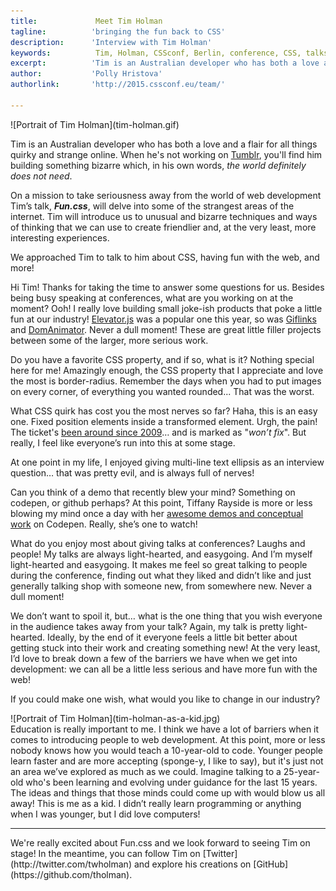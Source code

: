 ```yaml
---
title:             Meet Tim Holman 
tagline:          'bringing the fun back to CSS'
description:      'Interview with Tim Holman'
keywords:          Tim, Holman, CSSconf, Berlin, conference, CSS, talks, Fun
excerpt:          'Tim is an Australian developer who has both a love and a flair for all things quirky and strange online. In his talk, Fun.css, Tim will introduce us to unusual and bizarre techniques and ways of thinking that we can use to create friendlier and, at the very least, more interesting experiences on the web.'
author:           'Polly Hristova'
authorlink:       'http://2015.cssconf.eu/team/'

---
```


<div class="blog-img blog-img--center">
  ![Portrait of Tim Holman](tim-holman.gif)
</div>

Tim is an Australian developer who has both a love and a flair for all things quirky and strange online. When he's not working on [Tumblr](https://www.tumblr.com/), you'll find him building something bizarre which, in his own words, *the world definitely does not need*. 

On a mission to take seriousness away from the world of web development Tim’s talk, **_Fun.css_**, will delve into some of the strangest areas of the internet. Tim will introduce us to unusual and bizarre techniques and ways of thinking that we can use to create friendlier and, at the very least, more interesting experiences.

We approached Tim to talk to him about CSS, having fun with the web, and more!

<span class="strong-border">Hi Tim! Thanks for taking the time to answer some questions for us. Besides being busy speaking at conferences, what are you working on at the moment?</span>
Ooh! I really love building small joke-ish products that poke a little fun at our industry! [Elevator.js](https://github.com/tholman/elevator.js) was a popular one this year, so was [Giflinks](https://github.com/tholman/giflinks) and [DomAnimator](https://github.com/tholman/dom-animator). Never a dull moment! These are great little filler projects between some of the larger, more serious work. 

<span class="strong-border">Do you have a favorite CSS property, and if so, what is it?</span>
Nothing special here for me! Amazingly enough, the CSS property that I appreciate and love the most is border-radius. Remember the days when you had to put images on every corner, of everything you wanted rounded... That was the worst.

<span class="strong-border">What CSS quirk has cost you the most nerves so far?</span>
Haha, this is an easy one. Fixed position elements inside a transformed element. Urgh, the pain! The ticket's [been around since 2009](https://code.google.com/p/chromium/issues/detail?id=20574)… and is marked as "*won’t fix*". But really, I feel like everyone’s run into this at some stage.

At one point in my life, I enjoyed giving multi-line text ellipsis as an interview question… that was pretty evil, and is always full of nerves!

<span class="strong-border">Can you think of a demo that recently blew your mind? Something on codepen, or github perhaps?</span>
At this point, Tiffany Rayside is more or less blowing my mind once a day with her [awesome demos and conceptual work](http://codepen.io/tmrDevelops/) on Codepen. Really, she’s one to watch!

<span class="strong-border">What do you enjoy most about giving talks at conferences?</span>
Laughs and people! My talks are always light-hearted, and easygoing. And I’m myself light-hearted and easygoing. It makes me feel so great talking to people during the conference, finding out what they liked and didn’t like and just generally talking shop with someone new, from somewhere new. Never a dull moment!

<span class="strong-border">We don’t want to spoil it, but… what is the one thing that you wish everyone in the audience takes away from your talk?</span>
Again, my talk is pretty light-hearted. Ideally, by the end of it everyone feels a little bit better about getting stuck into their work and creating something new! At the very least, I’d love to break down a few of the barriers we have when we get into development: we can all be a little less serious and have more fun with the web!

<span class="strong-border">If you could make one wish, what would you like to change in our industry?</span> 
<div class="blog-img blog-img--left">
  ![Portrait of Tim Holman](tim-holman-as-a-kid.jpg)
</div>
Education is really important to me. I think we have a lot of barriers when it comes to introducing people to web development. At this point, more or less nobody knows how you would teach a 10-year-old to code. Younger people learn faster and are more accepting (sponge-y, I like to say), but it's just not an area we’ve explored as much as we could. Imagine talking to a 25-year-old who's been learning and evolving under guidance for the last 15 years. The ideas and things that those minds could come up with would blow us all away! This is me as a kid. I didn’t really learn programming or anything when I was younger, but I did love computers!
<hr>
We're really excited about Fun.css and we look forward to seeing Tim on stage! In the meantime, you can follow Tim on [Twitter](http://twitter.com/twholman) and explore his creations on [GitHub](https://github.com/tholman). 
